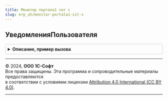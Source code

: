 ```yaml
---
title: Монитор портала1 сит с
slug: erp_uh/monitor-portala1-sit-s
---
```



## УведомленияПользователя
<details style="margin: 1em 0; padding: 0.5em; border: 1px solid #ccc; border-radius: 6px;">

<summary style="font-weight: bold; cursor: pointer;">Описание, пример вызова</summary>

```bsl

// Возвращает уведомления сервиса портала 1С:ИТС.
//
// Параметры:
//  ИдентификаторСервиса - Строка - идентификатор услуги портала 1С:ИТС.
//
// Возвращаемое значение:
//  Массив из Структура - уведомления опции:
//    *ИдентификаторСервиса - Строка - идентификатор сервиса;
//    *ИдентификаторОпции - Строка - идентификатор опции;
//    *ВидУведомления - Строка - вид уведомления;
//    *СтраницаСервиса - Строка - страница сервиса;
//    *ДатаОкончания - ДатаИВремя - дата окончания действия опции.
//    *ДополнительныеПараметры - ФиксированноеСоответствие, Неопределено - дополнительные параметры опции.
//
Функция УведомленияПользователя(ИдентификаторСервиса) Экспорт
```

Пример вызова
```bsl
Результат = МониторПортала1СИТС.УведомленияПользователя(ИдентификаторСервиса) 
```
</details>

---

© 2024, **ООО 1С-Софт**  
Все права защищены. Эта программа и сопроводительные материалы предоставляются  
в соответствии с условиями лицензии [Attribution 4.0 International (CC BY 4.0)](https://creativecommons.org/licenses/by/4.0/legalcode).

---
